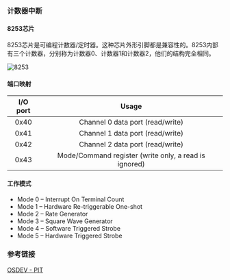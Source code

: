 ### 计数器中断

#### 8253芯片

8253芯片是可编程计数器/定时器。这种芯片外形引脚都是兼容性的。8253内部有三个计数器，分别称为计数器0、计数器1和计数器2，他们的结构完全相同。

![8253](../images/8253.jpg)

#### 端口映射

| I/O port | Usage |
|:---:|:---:|
| 0x40 | Channel 0 data port (read/write) |
| 0x41 | Channel 1 data port (read/write) |
| 0x42 | Channel 2 data port (read/write) |
| 0x43 | Mode/Command register (write only, a read is ignored) |

#### 工作模式

+ Mode 0 – Interrupt On Terminal Count
+ Mode 1 – Hardware Re-triggerable One-shot
+ Mode 2 – Rate Generator
+ Mode 3 – Square Wave Generator
+ Mode 4 – Software Triggered Strobe
+ Mode 5 – Hardware Triggered Strobe

### 参考链接
[OSDEV - PIT](https://wiki.osdev.org/Programmable_Interval_Timer)